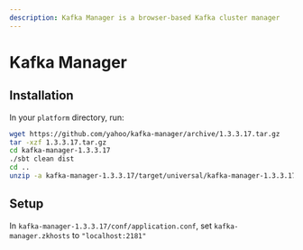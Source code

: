 ```yaml
---
description: Kafka Manager is a browser-based Kafka cluster manager
---
```


# Kafka Manager

## Installation

In your `platform` directory, run:

```bash
wget https://github.com/yahoo/kafka-manager/archive/1.3.3.17.tar.gz
tar -xzf 1.3.3.17.tar.gz
cd kafka-manager-1.3.3.17
./sbt clean dist
cd ..
unzip -a kafka-manager-1.3.3.17/target/universal/kafka-manager-1.3.3.17.zip
```

## Setup

In `kafka-manager-1.3.3.17/conf/application.conf`, set `kafka-manager.zkhosts` to `"localhost:2181"`

